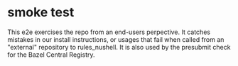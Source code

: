 # smoke test

This e2e exercises the repo from an end-users perpective.
It catches mistakes in our install instructions, or usages that fail when called from an "external" repository to rules_nushell.
It is also used by the presubmit check for the Bazel Central Registry.
